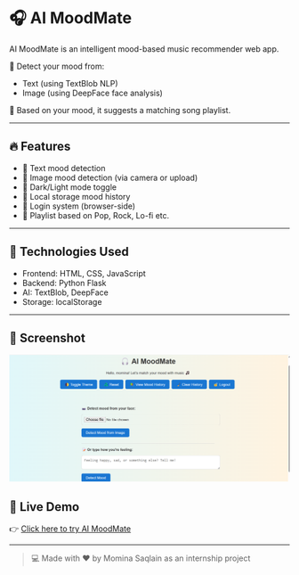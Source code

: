 
# 🎧 AI MoodMate

AI MoodMate is an intelligent mood-based music recommender web app.

🧠 Detect your mood from:
- Text (using TextBlob NLP)
- Image (using DeepFace face analysis)

🎵 Based on your mood, it suggests a matching song playlist.

---

## 🔥 Features

- 🎤 Text mood detection
- 📸 Image mood detection (via camera or upload)
- 🎨 Dark/Light mode toggle
- 🧠 Local storage mood history
- 🔐 Login system (browser-side)
- 💾 Playlist based on Pop, Rock, Lo-fi etc.

---

## 📁 Technologies Used

- Frontend: HTML, CSS, JavaScript
- Backend: Python Flask
- AI: TextBlob, DeepFace
- Storage: localStorage

---

## 📸 Screenshot


![AI MoodMate Preview](images/screenshot.png)

## 🚀 Live Demo
👉 [Click here to try AI MoodMate](https://mominasaqlain.github.io/AI_MoodMate/)


---

> 💻 Made with ❤️ by Momina Saqlain as an internship project

